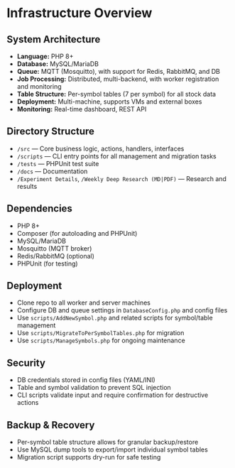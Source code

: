 # Infrastructure Overview

## System Architecture
- **Language:** PHP 8+
- **Database:** MySQL/MariaDB
- **Queue:** MQTT (Mosquitto), with support for Redis, RabbitMQ, and DB
- **Job Processing:** Distributed, multi-backend, with worker registration and monitoring
- **Table Structure:** Per-symbol tables (7 per symbol) for all stock data
- **Deployment:** Multi-machine, supports VMs and external boxes
- **Monitoring:** Real-time dashboard, REST API

## Directory Structure
- `/src` — Core business logic, actions, handlers, interfaces
- `/scripts` — CLI entry points for all management and migration tasks
- `/tests` — PHPUnit test suite
- `/docs` — Documentation
- `/Experiment Details`, `/Weekly Deep Research (MD|PDF)` — Research and results

## Dependencies
- PHP 8+
- Composer (for autoloading and PHPUnit)
- MySQL/MariaDB
- Mosquitto (MQTT broker)
- Redis/RabbitMQ (optional)
- PHPUnit (for testing)

## Deployment
- Clone repo to all worker and server machines
- Configure DB and queue settings in `DatabaseConfig.php` and config files
- Use `scripts/AddNewSymbol.php` and related scripts for symbol/table management
- Use `scripts/MigrateToPerSymbolTables.php` for migration
- Use `scripts/ManageSymbols.php` for ongoing maintenance

## Security
- DB credentials stored in config files (YAML/INI)
- Table and symbol validation to prevent SQL injection
- CLI scripts validate input and require confirmation for destructive actions

## Backup & Recovery
- Per-symbol table structure allows for granular backup/restore
- Use MySQL dump tools to export/import individual symbol tables
- Migration script supports dry-run for safe testing
